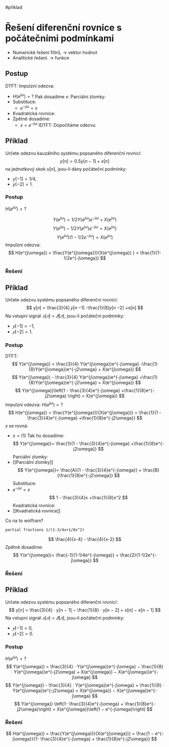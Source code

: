 #příklad 
# Řešení diferenční rovnice s počátečními podmínkami
- Numerické řešení filtrů, -> vektor hodnot
- Analitické řešení. -> funkce

## Postup
DTFT:
Impulzní odezva:
- $H(e^{j\omega}) = ?$
Pak dosadíme $x$:
Parciální zlomky:
- Substituce:
	- $e^{-j\omega} = x$
- Kvadratická rovnice:
- Zpětně dosadíme:
	- $x = e^{-j\omega}$
IDTFT:
Dopočítáme odezvu
## Příklad
Určete odezvu kauzálního systému popsaného diferenční rovnicí:
$$
y[n] = 0.5y[n − 1] + x[n]
$$
na jednotkový skok $u[n]$, jsou-li dány počáteční podmínky:
- $y[-1] = 1/4$, 
- $y[-2] = 1$.

### Postup

$H(e^{j\omega}) = ?$

$$
Y(e^{j\omega}) = 1/2Y(e^{j\omega})e^{-j\omega} + X(e^{j\omega})
$$
$$
Y(e^{j\omega})- 1/2Y(e^{j\omega})e^{-j\omega} = X(e^{j\omega})
$$
$$
Y(e^{j\omega})(1- 1/2e^{-j\omega}) = X(e^{j\omega})
$$
Impulzní odezva:
$$
H(e^{j\omega}) 
= \frac{Y(e^{j\omega})}{X(e^{j\omega}) }
= \frac{1}{1- 1/2e^{-j\omega}}
$$

### Řešení
## Příklad
Určete odezvu systému popsaného diferenční rovnicí:
$$
y[𝑛] = \frac{3}{4} 𝑦[𝑛 −1] -\frac{1}{8}𝑦[𝑛 −2] +x[n]
$$
Na vstupní signál $𝑥[𝑛] = 𝛿[𝑛]$, jsou-li počáteční podmínky:
- $𝑦[−1] = −1$,
- $𝑦[−2] = 1$.

### Postup

DTFT:
$$
Y(e^{j\omega}) = \frac{3}{4} Y(e^{j\omega})e^{-j\omega} -\frac{1}{8}Y(e^{j\omega})e^{-j2\omega} + X(e^{j\omega})
$$
$$
Y(e^{j\omega}) - \frac{3}{4} Y(e^{j\omega})e^{-j\omega} +\frac{1}{8}Y(e^{j\omega})e^{-j2\omega} = X(e^{j\omega})
$$
$$
Y(e^{j\omega})\left(1 - \frac{3}{4}e^{-j\omega} +\frac{1}{8}e^{-j2\omega} \right) = X(e^{j\omega})
$$
Impulzní odezva:
$H(e^{j\omega}) = ?$
$$
H(e^{j\omega}) 
= \frac{Y(e^{j\omega})}{X(e^{j\omega})}
= \frac{1}{1 - \frac{3}{4}e^{-j\omega} +\frac{1}{8}e^{-j2\omega}}
$$
$x$ se rovná:
- $x=(1)$
Tak ho dosadíme:
$$
Y(e^{j\omega})= \frac{1}{1 - \frac{3}{4}e^{-j\omega} +\frac{1}{8}e^{-j2\omega}}
$$
Parciální zlomky:
- [[Parciální zlomky]]
$$
Y(e^{j\omega})= 
\frac{A}{1 - \frac{3}{4}e^{-j\omega}} + 
\frac{B}{\frac{1}{8}e^{-j2\omega}}
$$
Substituce:
- $e^{-j\omega} = x$
$$
1 - \frac{3}{4}x +\frac{1}{8}x^2
$$
Kvadratická rovnice:
- [[Kvadratická rovnice]]

Co na to wolfram?
```Wolfram
partial fractions 1/(1-3/4x+1/8x^2)
```
$$
\frac{4}{x-4} - \frac{4}{x-2}
$$
Zpětně dosadíme:
$$
Y(e^{j\omega})= \frac{-1}{1-1/4e^{-j\omega}} + \frac{2}{1-1/2e^{-j\omega}}
$$
### Řešení

## Příklad
Určete odezvu systému popsaného diferenční rovnicí:
$$
y[n] = \frac{3}{4} · y[n − 1] − \frac{1}{8} · y[n − 2] + x[n] − x[n − 1]
$$
Na vstupní signál $𝑥[𝑛] = 𝛿[𝑛]$, jsou-li počáteční podmínky:
- $𝑦[−1] = 0$,
- $𝑦[−2] = 0$.
### Postup

$H(e^{j\omega}) = ?$
$$
Y(e^{j\omega}) = \frac{3}{4} · Y(e^{j\omega})e^{-j\omega} − \frac{1}{8} · Y(e^{j\omega})e^{-j2\omega} + X(e^{j\omega}) − X(e^{j\omega})e^{-j\omega}
$$
$$
Y(e^{j\omega}) - \frac{3}{4} · Y(e^{j\omega})e^{-j\omega} + \frac{1}{8} · Y(e^{j\omega})e^{-j2\omega} 
=  X(e^{j\omega}) − X(e^{j\omega})e^{-j\omega}
$$
$$
Y(e^{j\omega}) \left(1- \frac{3}{4}e^{-j\omega} + \frac{1}{8}e^{-j2\omega}\right) 
=  X(e^{j\omega})\left(1 − e^{-j\omega}\right) 
$$
### Řešení
$$
H(e^{j\omega}) 
= \frac{Y(e^{j\omega})}{X(e^{j\omega})}
= \frac{1 − e^{-j\omega}}{1- \frac{3}{4}e^{-j\omega} + \frac{1}{8}e^{-j2\omega}} 
$$
